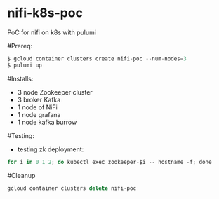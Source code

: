 # nifi-k8s-poc
PoC for nifi on k8s with pulumi

#Prereq:
```js
$ gcloud container clusters create nifi-poc --num-nodes=3
$ pulumi up
```

#Installs:

* 3 node Zookeeper cluster 
* 3 broker Kafka
* 1 node of NiFi
* 1 node grafana
* 1 node kafka burrow 


#Testing:

* testing zk deployment:
```js
for i in 0 1 2; do kubectl exec zookeeper-$i -- hostname -f; done
```

#Cleanup
```js
gcloud container clusters delete nifi-poc
```